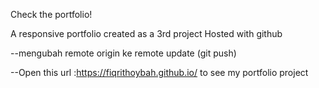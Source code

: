 Check the portfolio! 

A responsive portfolio created as a 3rd project 
Hosted with github 

--mengubah remote origin ke remote update (git push)

--Open this url :https://fiqrithoybah.github.io/
to see my portfolio project
